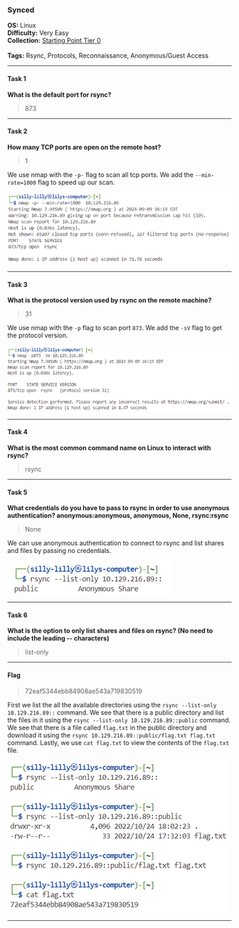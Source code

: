 ### Synced

**OS:** Linux<br>
**Difficulty:** Very Easy<br>
**Collection:** [Starting Point Tier 0](/StartingPoint/Tier0/)<br><br>
**Tags:** Rsync, Protocols, Reconnaissance, Anonymous/Guest Access

---

#### Task 1

**What is the default port for rsync?**

> 873


---

#### Task 2

**How many TCP ports are open on the remote host?**

> 1

We use nmap with the `-p-` flag to scan all tcp ports. We add the `--min-rate=1000` flag  to speed up our scan.

![Open Ports](open_ports.png)


---

#### Task 3

**What is the protocol version used by rsync on the remote machine?**

> 31

We use nmap with the `-p` flag to scan port `873`. We add the `-sV` flag  to get the protocol version.

![Protocol Version](rsync_version.png)


---

#### Task 4

**What is the most common command name on Linux to interact with rsync?**

> rsync


---

#### Task 5

**What credentials do you have to pass to rsync in order to use anonymous authentication? anonymous:anonymous, anonymous, None, rsync:rsync**

> None

We can use anonymous authentication to connect to rsync and list shares and files by passing no credentials.

![Anonymous Authentication](credentials.png)

---

#### Task 6

**What is the option to only list shares and files on rsync? (No need to include the leading -- characters)**

> list-only

---

#### Flag

> 72eaf5344ebb84908ae543a719830519

First we list the all the available directories using the `rsync --list-only 10.129.216.89::` command. We see that there is a public directory and list the files in it using the `rsync --list-only 10.129.216.89::public` command. We see that there is a file called `flag.txt` in the public directory and download it using the `rsync 10.129.216.89::public/flag.txt flag.txt` command. Lastly, we use `cat flag.txt` to view the contents of the `flag.txt` file.

![Flag](flag.png)

---
